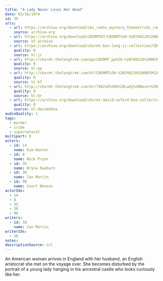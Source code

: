 ```yaml
---
title: "A Lady Never Loses Her Head"
date: 02/16/1974
id: 39
urls: 
  - url: https://archive.org/download/cbs_radio_mystery_theater/cbs_radio_mystery_theater-0001-0050.zip/cbs_radio_mystery_theater-0001-0050%2Fcbsrmt_0039_a_lady_never_loses_her_head.mp3
    source: archive-org
  - url: https://archive.org/download/CBSRMTKf/CBSRMT%20-%20740216%200039%20A%20Lady%20Never%20Loses%20Her%20Head_kf.mp3
    source: kf-archive
  - url: https://archive.org/download/cbsrmt-ken-long-jc-collection/CBSRMT - 740216 0039 A Lady Never Loses Her Head vbr bm2 -end_jc.mp3
    quality: 0
    source: kl-jc
  - url: http://cbsrmt.thelongtrek.com/pp/CBSRMT_pp%20-%20740216%200039%20A%20Lady%20Never%20Loses%20Her%20Head.mp3
    quality: 0
    source: kl-pp
  - url: http://cbsrmt.thelongtrek.com/kf/CBSRMT%20-%20740216%200039%20A%20Lady%20Never%20Loses%20Her%20Head_kf.mp3
    quality: 0
    source: kl-kf
  - url: http://cbsrmt.thelongtrek.com/br/740216%20A%20Lady%20Never%20Loses%20Her%20Head-WOR.mp3
    quality: 0
    source: kl-br
  - url: https://archive.org/download/cbsrmt-david-oxford-boa-collection/CBSRMT-740216-0039-A-Lady-Never-Loses-Her-Head-(64-44)_kf-{BoA}.mp3
    quality: 0
    source: kl-davidoboa
audioQuality: 1
tags: 
  - murder
  - crime
  - supernatural
multipart: 0
actors:  
  - id: 14
    name: Kim Hunter  
  - id: 8
    name: Nick Pryor  
  - id: 35
    name: Bryna Raeburn  
  - id: 38
    name: Ian Martin  
  - id: 90
    name: Court Benson
actorIds:  
  - 14  
  - 8  
  - 35  
  - 38  
  - 90
writers:  
  - id: 38
    name: Ian Martin
writerIds:  
  - 38
notes: 
descriptionSource: nrl
---
```

An American woman arrives in England with her husband, an English aristocrat she met on the voyage over. She becomes disturbed by the portrait of a young lady hanging in his ancestral castle who looks curiously like her.